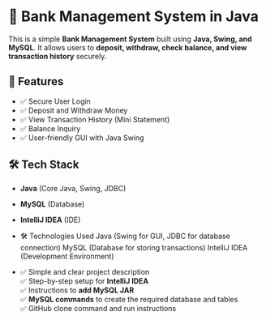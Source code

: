 # 🏦 Bank Management System in Java

This is a simple **Bank Management System** built using **Java, Swing, and MySQL**. It allows users to **deposit, withdraw, check balance, and view transaction history** securely.

## 🚀 Features
- ✅ Secure User Login
- ✅ Deposit and Withdraw Money
- ✅ View Transaction History (Mini Statement)
- ✅ Balance Inquiry
- ✅ User-friendly GUI with Java Swing

## 🛠️ Tech Stack
- **Java** (Core Java, Swing, JDBC)
- **MySQL** (Database)
- **IntelliJ IDEA** (IDE)

- 🛠️ Technologies Used
Java (Swing for GUI, JDBC for database connection)
MySQL (Database for storing transactions)
IntelliJ IDEA (Development Environment)


- ✅ Simple and clear project description  
✅ Step-by-step setup for **IntelliJ IDEA**  
✅ Instructions to **add MySQL JAR**  
✅ **MySQL commands** to create the required database and tables  
✅ GitHub clone command and run instructions  
